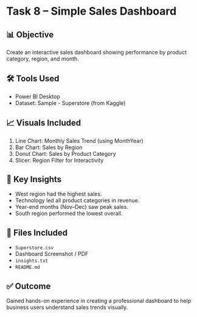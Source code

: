 # Task 8 – Simple Sales Dashboard

## 📊 Objective
Create an interactive sales dashboard showing performance by product category, region, and month.

## 🛠 Tools Used
- Power BI Desktop
- Dataset: Sample - Superstore (from Kaggle)

## 📈 Visuals Included
1. Line Chart: Monthly Sales Trend (using MonthYear)
2. Bar Chart: Sales by Region
3. Donut Chart: Sales by Product Category
4. Slicer: Region Filter for Interactivity

## 🧠 Key Insights
- West region had the highest sales.
- Technology led all product categories in revenue.
- Year-end months (Nov–Dec) saw peak sales.
- South region performed the lowest overall.

## 📂 Files Included
- `Superstore.csv`
- Dashboard Screenshot / PDF
- `insights.txt`
- `README.md`

## ✅ Outcome
Gained hands-on experience in creating a professional dashboard to help business users understand sales trends visually.
